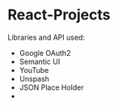 # React-Projects

Libraries and API used:
* Google OAuth2
* Semantic UI
* YouTube
* Unspash
* JSON Place Holder
* 
